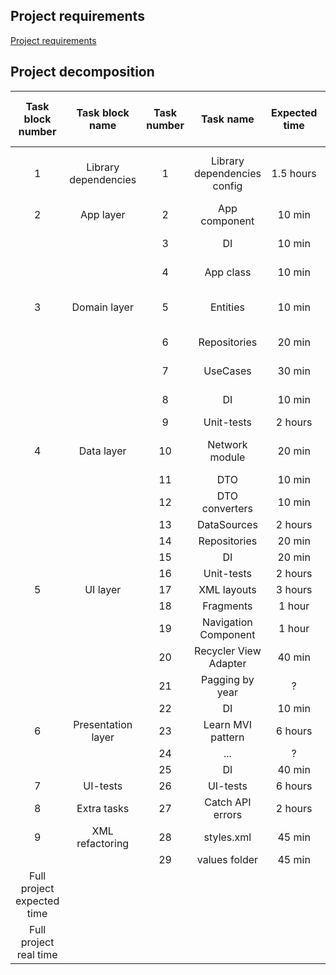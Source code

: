 ## Project requirements
<a href="https://github.com/appKODE/trainee-test-android">Project requirements</a>

## Project decomposition

|      Task block number     |    Task block name   | Task number |          Task name          | Expected time |   Real time   | Task block expected time | Task block real time | Task completion status |
|:--------------------------:|:--------------------:|:-----------:|:---------------------------:|:-------------:|:-------------:|:------------------------:|:--------------------:|:----------------------:|
|              1             | Library dependencies |      1      | Library dependencies config |   1.5 hours   | 1 hour 48 min |         1.5 hours        |     1 hour 48 min    | :heavy_check_mark:     |
|              2             |       App layer      |      2      | App component               |     10 min    |     8 min     |          30 min          |        22 min        | :heavy_check_mark:     |
|                            |                      |      3      | DI                          |     10 min    |     8 min     |                          |                      | :heavy_check_mark:     |
|                            |                      |      4      | App class                   |     10 min    |     6 min     |                          |                      | :heavy_check_mark:     |
|              3             |     Domain layer     |      5      | Entities                    |     10 min    |     3 min     |    3 hours 10 minutes    |                      | :heavy_check_mark:     |
|                            |                      |      6      | Repositories                |     20 min    |     45 min    |                          |                      | :heavy_check_mark:     |
|                            |                      |      7      | UseCases                    |     30 min    |     10 min    |                          |                      | :heavy_check_mark:     |
|                            |                      |      8      | DI                          |     10 min    |     10 min    |                          |                      | :heavy_check_mark:     |
|                            |                      |      9      | Unit-tests                  |    2 hours    |               |                          |                      |                        |
|              4             |      Data layer      |      10     | Network module              |     20 min    |               |    5 hours 20 minutes    |                      |                        |
|                            |                      |      11     | DTO                         |     10 min    |               |                          |                      |                        |
|                            |                      |      12     | DTO converters              |     10 min    |               |                          |                      |                        |
|                            |                      |      13     | DataSources                 |    2 hours    |               |                          |                      |                        |
|                            |                      |      14     | Repositories                |     20 min    |               |                          |                      |                        |
|                            |                      |      15     | DI                          |     20 min    |               |                          |                      |                        |
|                            |                      |      16     | Unit-tests                  |    2 hours    |               |                          |                      |                        |
|              5             |       UI layer       |      17     | XML layouts                 |    3 hours    |               |             ?            |                      |                        |
|                            |                      |      18     | Fragments                   |     1 hour    |               |                          |                      |                        |
|                            |                      |      19     | Navigation Component        |     1 hour    |               |                          |                      |                        |
|                            |                      |      20     | Recycler View Adapter       |     40 min    |               |                          |                      |                        |
|                            |                      |      21     | Pagging by year             |       ?       |               |                          |                      |                        |
|                            |                      |      22     | DI                          |     10 min    |               |                          |                      |                        |
|              6             |  Presentation layer  |      23     | Learn MVI pattern           |     6 hours   |               |             ?            |                      |                        |
|                            |                      |      24     | ...                         |       ?       |               |                          |                      |                        |
|                            |                      |      25     | DI                          |     40 min    |               |                          |                      |                        |
|              7             |       UI-tests       |      26     | UI-tests                    |    6 hours    |               |          6 hours         |                      |                        |
|              8             |      Extra tasks     |      27     | Catch API errors            |    2 hours    |               |          2 hours         |                      |                        |
|              9             |    XML refactoring   |      28     | styles.xml                  |     45 min    |               |         1.5 hours        |                      |                        |
|                            |                      |      29     | values folder               |     45 min    |               |                          |                      |                        |
| Full project expected time |                      |             |                             |               |               |     32 hours 20 min +    |                      |                        |
|   Full project real time   |                      |             |                             |               |               |                          |                      |                        |
